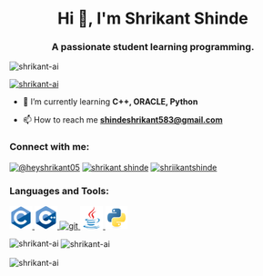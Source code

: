 <h1 align="center">Hi 👋, I'm Shrikant Shinde</h1>
<h3 align="center">A passionate student learning programming.</h3>

<p align="left"> <img src="https://komarev.com/ghpvc/?username=shrikant-ai&label=Profile%20views&color=0e75b6&style=flat" alt="shrikant-ai" /> </p>

<p align="left"> <a href="https://github.com/ryo-ma/github-profile-trophy"><img src="https://github-profile-trophy.vercel.app/?username=shrikant-ai" alt="shrikant-ai" /></a> </p>

- 🌱 I’m currently learning **C++, ORACLE, Python**

- 📫 How to reach me **shindeshrikant583@gmail.com**

<h3 align="left">Connect with me:</h3>
<p align="left">
<a href="https://twitter.com/@heyshrikant05" target="blank"><img align="center" src="https://raw.githubusercontent.com/rahuldkjain/github-profile-readme-generator/master/src/images/icons/Social/twitter.svg" alt="@heyshrikant05" height="30" width="40" /></a>
<a href="https://linkedin.com/in/shrikant shinde" target="blank"><img align="center" src="https://raw.githubusercontent.com/rahuldkjain/github-profile-readme-generator/master/src/images/icons/Social/linked-in-alt.svg" alt="shrikant shinde" height="30" width="40" /></a>
<a href="https://instagram.com/shriikantshinde" target="blank"><img align="center" src="https://raw.githubusercontent.com/rahuldkjain/github-profile-readme-generator/master/src/images/icons/Social/instagram.svg" alt="shriikantshinde" height="30" width="40" /></a>
</p>

<h3 align="left">Languages and Tools:</h3>
<p align="left"> <a href="https://www.cprogramming.com/" target="_blank" rel="noreferrer"> <img src="https://raw.githubusercontent.com/devicons/devicon/master/icons/c/c-original.svg" alt="c" width="40" height="40"/> </a> <a href="https://www.w3schools.com/cpp/" target="_blank" rel="noreferrer"> <img src="https://raw.githubusercontent.com/devicons/devicon/master/icons/cplusplus/cplusplus-original.svg" alt="cplusplus" width="40" height="40"/> </a> <a href="https://git-scm.com/" target="_blank" rel="noreferrer"> <img src="https://www.vectorlogo.zone/logos/git-scm/git-scm-icon.svg" alt="git" width="40" height="40"/> </a> <a href="https://www.java.com" target="_blank" rel="noreferrer"> <img src="https://raw.githubusercontent.com/devicons/devicon/master/icons/java/java-original.svg" alt="java" width="40" height="40"/> </a> <a href="https://www.python.org" target="_blank" rel="noreferrer"> <img src="https://raw.githubusercontent.com/devicons/devicon/master/icons/python/python-original.svg" alt="python" width="40" height="40"/> </a> </p>

<p><img align="left" src="https://github-readme-stats.vercel.app/api/top-langs?username=shrikant-ai&show_icons=true&locale=en&layout=compact" alt="shrikant-ai" /></p>

<p>&nbsp;<img align="center" src="https://github-readme-stats.vercel.app/api?username=shrikant-ai&show_icons=true&locale=en" alt="shrikant-ai" /></p>

<p><img align="center" src="https://github-readme-streak-stats.herokuapp.com/?user=shrikant-ai&" alt="shrikant-ai" /></p>
